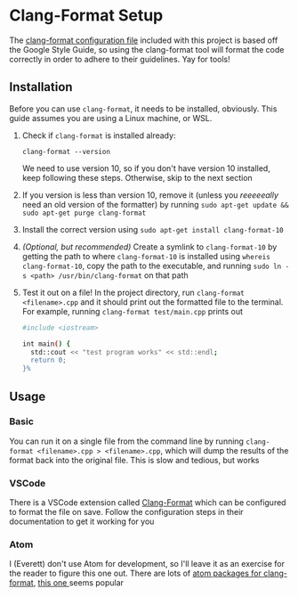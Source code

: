 # Clang-Format Setup

The [clang-format configuration file](../.clang-format) included with this project is based off the Google Style Guide, so using the clang-format tool will format the code correctly in order to adhere to their guidelines. Yay for tools!

## Installation

Before you can use `clang-format`, it needs to be installed, obviously. This guide assumes you are using a Linux machine, or WSL.

1. Check if `clang-format` is installed already:

   ```
   clang-format --version
   ```

   We need to use version 10, so if you don't have version 10 installed, keep following these steps. Otherwise, skip to the next section

2. If you version is less than version 10, remove it (unless you *reeeeeally* need an old version of the formatter) by running `sudo apt-get update && sudo apt-get purge clang-format`

3. Install the correct version using `sudo apt-get install clang-format-10`

4. *(Optional, but recommended)* Create a symlink to `clang-format-10` by getting the path to where `clang-format-10` is installed using `whereis clang-format-10`, copy the path to the executable, and running `sudo ln -s <path> /usr/bin/clang-format` on that path 

5. Test it out on a file! In the project directory, run `clang-format <filename>.cpp` and it should print out the formatted file to the terminal. For example, running `clang-format test/main.cpp` prints out

   ```bash
   #include <iostream>
   
   int main() {
     std::cout << "test program works" << std::endl;
     return 0;
   }%
   ```

## Usage

### Basic

You can run it on a single file from the command line by running `clang-format <filename>.cpp > <filename>.cpp`, which will dump the results of the format back into the original file. This is slow and tedious, but works

### VSCode

There is a VSCode extension called [Clang-Format](https://marketplace.visualstudio.com/items?itemName=xaver.clang-format) which can be configured to format the file on save. Follow the configuration steps in their documentation to get it working for you

### Atom

I (Everett) don't use Atom for development, so I'll leave it as an exercise for the reader to figure this one out. There are lots of [atom packages for clang-format](https://atom.io/packages/search?q=clang-format), [this one ](https://atom.io/packages/clang-format) seems popular